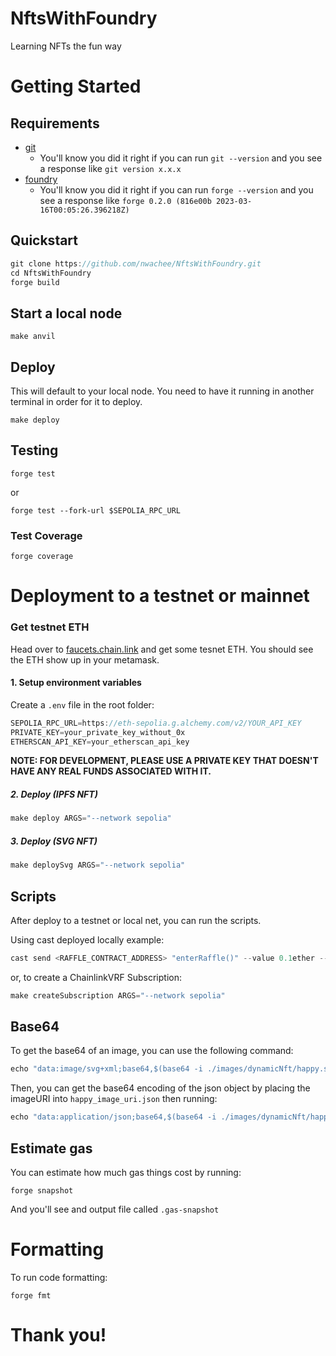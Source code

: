 # NftsWithFoundry
Learning NFTs the fun way

# Getting Started

## Requirements

- [git](https://git-scm.com/book/en/v2/Getting-Started-Installing-Git)
  - You'll know you did it right if you can run `git --version` and you see a response like `git version x.x.x`
- [foundry](https://getfoundry.sh/)
  - You'll know you did it right if you can run `forge --version` and you see a response like `forge 0.2.0 (816e00b 2023-03-16T00:05:26.396218Z)`

## Quickstart

```js
git clone https://github.com/nwachee/NftsWithFoundry.git
cd NftsWithFoundry
forge build
```

## Start a local node

```
make anvil
```

## Deploy

This will default to your local node. You need to have it running in another terminal in order for it to deploy.

```
make deploy
```

## Testing
```
forge test
```

or

```
forge test --fork-url $SEPOLIA_RPC_URL
```

### Test Coverage

```
forge coverage
```

# Deployment to a testnet or mainnet

 ### Get testnet ETH

Head over to [faucets.chain.link](https://faucets.chain.link/) and get some tesnet ETH. You should see the ETH show up in your metamask.


#### 1. **Setup environment variables**

Create a ```.env``` file in the root folder:

```js
SEPOLIA_RPC_URL=https://eth-sepolia.g.alchemy.com/v2/YOUR_API_KEY
PRIVATE_KEY=your_private_key_without_0x
ETHERSCAN_API_KEY=your_etherscan_api_key
```

**NOTE: FOR DEVELOPMENT, PLEASE USE A PRIVATE KEY THAT DOESN'T HAVE ANY REAL FUNDS ASSOCIATED WITH IT.**

##### 2. **Deploy (IPFS NFT)**

```js
make deploy ARGS="--network sepolia"
```

##### 3. **Deploy (SVG NFT)**

```js
make deploySvg ARGS="--network sepolia"
```

## Scripts

After deploy to a testnet or local net, you can run the scripts. 

Using cast deployed locally example: 

```js
cast send <RAFFLE_CONTRACT_ADDRESS> "enterRaffle()" --value 0.1ether --private-key <PRIVATE_KEY> --rpc-url $SEPOLIA_RPC_URL
```

or, to create a ChainlinkVRF Subscription:

```js
make createSubscription ARGS="--network sepolia"
```

## Base64

To get the base64 of an image, you can use the following command:

```js
echo "data:image/svg+xml;base64,$(base64 -i ./images/dynamicNft/happy.svg)"
```

Then, you can get the base64 encoding of the json object by placing the imageURI into `happy_image_uri.json` then running:

```js
echo "data:application/json;base64,$(base64 -i ./images/dynamicNft/happy_image_uri.json)"
```


## Estimate gas

You can estimate how much gas things cost by running:

```
forge snapshot
```

And you'll see and output file called `.gas-snapshot`


# Formatting


To run code formatting:
```
forge fmt
```


# Thank you!
